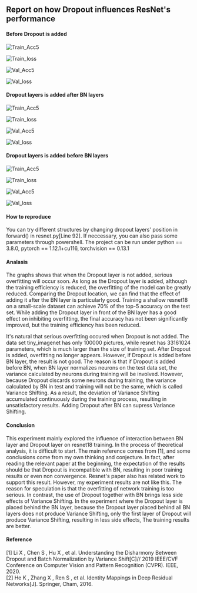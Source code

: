 ## Report on how Dropout influences ResNet's performance

#### Before Dropout is added

![Train_Acc5](https://github.com/RegionCh/DLP_Exp/blob/master/Exp_2/code/image/Train_acc5.png)

![Train_loss](https://github.com/RegionCh/DLP_Exp/blob/master/Exp_2/code/image/Train_loss.png)

![Val_Acc5](https://github.com/RegionCh/DLP_Exp/blob/master/Exp_2/code/image/Val_acc5.png)

![Val_loss](https://github.com/RegionCh/DLP_Exp/blob/master/Exp_2/code/image/Val_loss.png)

#### Dropout layers is added after BN layers

![Train_Acc5](https://github.com/RegionCh/DLP_Exp/blob/master/Exp_2/code/image/DropoutAfterBN/Train_acc5.png)

![Train_loss](https://github.com/RegionCh/DLP_Exp/blob/master/Exp_2/code/image/DropoutAfterBN/Train_loss.png)

![Val_Acc5](https://github.com/RegionCh/DLP_Exp/blob/master/Exp_2/code/image/DropoutAfterBN/Val_acc5.png)

![Val_loss](https://github.com/RegionCh/DLP_Exp/blob/master/Exp_2/code/image/DropoutAfterBN/Val_loss.png)

#### Dropout layers is added before BN layers

![Train_Acc5](https://github.com/RegionCh/DLP_Exp/blob/master/Exp_2/code/image/DropoutBeforeBN/Train_acc5.png)

![Train_loss](https://github.com/RegionCh/DLP_Exp/blob/master/Exp_2/code/image/DropoutBeforeBN/Train_loss.png)

![Val_Acc5](https://github.com/RegionCh/DLP_Exp/blob/master/Exp_2/code/image/DropoutBeforeBN/Val_acc5.png)

![Val_loss](https://github.com/RegionCh/DLP_Exp/blob/master/Exp_2/code/image/DropoutBeforeBN/Val_loss.png)

#### How to reproduce
You can try different structures by changing dropout layers' position in forward() in resnet.py[Line 92]. If neccessary, you can also pass some parameters through powershell.
The project can be run under python == 3.8.0, pytorch == 1.12.1+cu116, torchvision == 0.13.1

#### Analasis
The graphs shows that when the Dropout layer is not added, serious overfitting will occur soon. As long as the Dropout layer is added, although the training efficiency is reduced, the overfitting of the model can be greatly reduced. Comparing the Dropout location, we can find that the effect of adding it after the BN layer is particularly good. Training a shallow resnet18 on a small-scale dataset can achieve 70% of the top-5 accuracy on the test set. While adding the Dropout layer in front of the BN layer has a good effect on inhibiting overfitting, the final accuracy has not been significantly improved, but the training efficiency has been reduced.

It's natural that serious overfitting occured when Dropout is not added. The data set tiny_imagenet has only 100000 pictures, while resnet has 33161024 parameters, which is much larger than the size of training set.
After Dropout is added, overfitting no longer appears. However, if Dropout is added before BN layer, the result is not good. The reason is that if Dropout is added before BN, when BN layer normalizes neurons on the test data set, the variance calculated by neurons during training will be involved. However, because Dropout discards some neurons during training, the variance calculated by BN in test and training will not be the same, which is called Variance Shifting. As a result, the deviation of Variance Shifting accumulated continuously during the training process, resulting in unsatisfactory results. Adding Dropout after BN can supress Variance Shifting.

#### Conclusion
This experiment mainly explored the influence of interaction between BN layer and Dropout layer on resnet18 training. In the process of theoretical analysis, it is difficult to start. The main reference comes from [1], and some conclusions come from my own thinking and conjecture. In fact, after reading the relevant paper at the beginning, the expectation of the results should be that Dropout is incompatible with BN, resulting in poor training results or even non convergence. Resnet's paper also has related work to support this result. However, my experiment results are not like this. The reason for speculation is that the overfitting of network training is too serious. In contrast, the use of Dropout together with BN brings less side effects of Variance Shifting. In the experiment where the Dropout layer is placed behind the BN layer, because the Dropout layer placed behind all BN layers does not produce Variance Shifting, only the first layer of Dropout will produce Variance Shifting, resulting in less side effects, The training results are better.

#### Reference
[1] Li X ,  Chen S ,  Hu X , et al. Understanding the Disharmony Between Dropout and Batch Normalization by Variance Shift[C]// 2019 IEEE/CVF Conference on Computer Vision and Pattern Recognition (CVPR). IEEE, 2020.      
[2] He K ,  Zhang X ,  Ren S , et al. Identity Mappings in Deep Residual Networks[J]. Springer, Cham, 2016.
